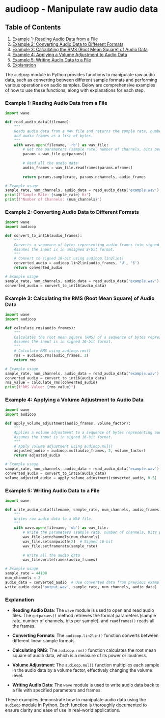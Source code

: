 # audioop - Manipulate raw audio data
## Table of Contents

1. [Example 1: Reading Audio Data from a File](#example-1-reading-audio-data-from-a-file)
2. [Example 2: Converting Audio Data to Different Formats](#example-2-converting-audio-data-to-different-formats)
3. [Example 3: Calculating the RMS (Root Mean Square) of Audio Data](#example-3-calculating-the-rms-root-mean-square-of-audio-data)
4. [Example 4: Applying a Volume Adjustment to Audio Data](#example-4-applying-a-volume-adjustment-to-audio-data)
5. [Example 5: Writing Audio Data to a File](#example-5-writing-audio-data-to-a-file)
6. [Explanation](#explanation)



The `audioop` module in Python provides functions to manipulate raw audio data, such as converting between different sample formats and performing various operations on audio samples. Below are comprehensive examples of how to use these functions, along with explanations for each step.

### Example 1: Reading Audio Data from a File

```python
import wave

def read_audio_data(filename):
    """
    Reads audio data from a WAV file and returns the sample rate, number of channels,
    and audio frames as a list of bytes.
    """
    with wave.open(filename, 'rb') as wav_file:
        # Get the parameters (sample rate, number of channels, bits per sample)
        params = wav_file.getparams()
        
        # Read all the audio data
        audio_frames = wav_file.readframes(params.nframes)
        
        return params.samplerate, params.nchannels, audio_frames

# Example usage
sample_rate, num_channels, audio_data = read_audio_data('example.wav')
print(f"Sample Rate: {sample_rate} Hz")
print(f"Number of Channels: {num_channels}")
```

### Example 2: Converting Audio Data to Different Formats

```python
import wave
import audioop

def convert_to_int16(audio_frames):
    """
    Converts a sequence of bytes representing audio frames into signed 16-bit integers.
    Assumes the input is in unsigned 8-bit format.
    """
    # Convert to signed 16-bit using audioop.lin2lin()
    converted_audio = audioop.lin2lin(audio_frames, 'U', 'S')
    return converted_audio

# Example usage
sample_rate, num_channels, audio_data = read_audio_data('example.wav')
converted_audio = convert_to_int16(audio_data)
```

### Example 3: Calculating the RMS (Root Mean Square) of Audio Data

```python
import wave
import audioop

def calculate_rms(audio_frames):
    """
    Calculates the root mean square (RMS) of a sequence of bytes representing audio frames.
    Assumes the input is in signed 16-bit format.
    """
    # Calculate RMS using audioop.rms()
    rms = audioop.rms(audio_frames, 2)
    return rms

# Example usage
sample_rate, num_channels, audio_data = read_audio_data('example.wav')
converted_audio = convert_to_int16(audio_data)
rms_value = calculate_rms(converted_audio)
print(f"RMS Value: {rms_value}")
```

### Example 4: Applying a Volume Adjustment to Audio Data

```python
import wave
import audioop

def apply_volume_adjustment(audio_frames, volume_factor):
    """
    Applies a volume adjustment to a sequence of bytes representing audio frames.
    Assumes the input is in signed 16-bit format.
    """
    # Apply volume adjustment using audioop.mul()
    adjusted_audio = audioop.mul(audio_frames, 2, volume_factor)
    return adjusted_audio

# Example usage
sample_rate, num_channels, audio_data = read_audio_data('example.wav')
converted_audio = convert_to_int16(audio_data)
volume_adjusted_audio = apply_volume_adjustment(converted_audio, 0.5)  # Half the original volume
```

### Example 5: Writing Audio Data to a File

```python
import wave

def write_audio_data(filename, sample_rate, num_channels, audio_frames):
    """
    Writes raw audio data to a WAV file.
    """
    with wave.open(filename, 'wb') as wav_file:
        # Write the parameters (sample rate, number of channels, bits per sample)
        wav_file.setnchannels(num_channels)
        wav_file.setsampwidth(2)  # Signed 16-bit
        wav_file.setframerate(sample_rate)
        
        # Write all the audio data
        wav_file.writeframes(audio_frames)

# Example usage
sample_rate = 44100
num_channels = 2
audio_data = converted_audio  # Use converted data from previous example
write_audio_data('output.wav', sample_rate, num_channels, audio_data)
```

### Explanation

- **Reading Audio Data**: The `wave` module is used to open and read audio files. The `getparams()` method retrieves the format parameters (sample rate, number of channels, bits per sample), and `readframes()` reads all the frames.
  
- **Converting Formats**: The `audioop.lin2lin()` function converts between different linear sample formats.

- **Calculating RMS**: The `audioop.rms()` function calculates the root mean square of audio data, which is a measure of its power or loudness.

- **Volume Adjustment**: The `audioop.mul()` function multiplies each sample in the audio data by a volume factor, effectively changing the volume level.

- **Writing Audio Data**: The `wave` module is used to write audio data back to a file with specified parameters and frames.

These examples demonstrate how to manipulate audio data using the `audioop` module in Python. Each function is thoroughly documented to ensure clarity and ease of use in real-world applications.
